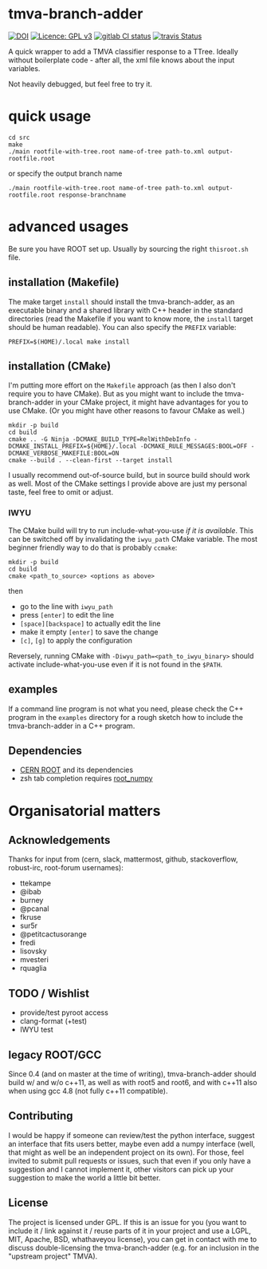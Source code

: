 # tmva-branch-adder
[![DOI](https://zenodo.org/badge/54739571.svg)](https://zenodo.org/badge/latestdoi/54739571)
[![Licence: GPL v3](https://img.shields.io/github/license/pseyfert/tmva-branch-adder.svg)](LICENSE)
[![gitlab CI status](https://gitlab.cern.ch/pseyfert/tmva-branch-adder/badges/master/pipeline.svg)](https://gitlab.cern.ch/pseyfert/tmva-branch-adder/commits/master)
[![travis Status](https://travis-ci.org/pseyfert/tmva-branch-adder.svg?branch=master)](https://travis-ci.org/pseyfert/tmva-branch-adder)

A quick wrapper to add a TMVA classifier response to a TTree.
Ideally without boilerplate code - after all, the xml file knows about the input variables.

Not heavily debugged, but feel free to try it.

# quick usage
```
cd src
make
./main rootfile-with-tree.root name-of-tree path-to.xml output-rootfile.root
```
or specify the output branch name
```
./main rootfile-with-tree.root name-of-tree path-to.xml output-rootfile.root response-branchname
```

# advanced usages

Be sure you have ROOT set up. Usually by sourcing the right `thisroot.sh` file.

## installation (Makefile)

The make target `install` should install the tmva-branch-adder, as an
executable binary and a shared library with C++ header in the standard
directories (read the Makefile if you want to know more, the `install` target
should be human readable). You can also specify the `PREFIX` variable:

```shell
PREFIX=$(HOME)/.local make install
```

## installation (CMake)

I'm putting more effort on the `Makefile` approach (as then I also don't
require you to have CMake). But as you might want to include the
tmva-branch-adder in your CMake project, it might have advantages for you to
use CMake. (Or you might have other reasons to favour CMake as well.)

```shell
mkdir -p build
cd build
cmake .. -G Ninja -DCMAKE_BUILD_TYPE=RelWithDebInfo -DCMAKE_INSTALL_PREFIX=${HOME}/.local -DCMAKE_RULE_MESSAGES:BOOL=OFF -DCMAKE_VERBOSE_MAKEFILE:BOOL=ON
cmake --build . --clean-first --target install
```

I usually recommend out-of-source build, but in source build should work as
well. Most of the CMake settings I provide above are just my personal taste,
feel free to omit or adjust.

### IWYU

The CMake build will try to run include-what-you-use *if it is available*. This
can be switched off by invalidating the `iwyu_path` CMake variable. The most
beginner friendly way to do that is probably `ccmake`:

```shell
mkdir -p build
cd build
cmake <path_to_source> <options as above>
```
then
 - go to the line with `iwyu_path`
 - press `[enter]` to edit the line
 - `[space][backspace]` to actually edit the line
 - make it empty `[enter]` to save the change
 - `[c]`, `[g]` to apply the configuration

Reversely, running CMake with `-Diwyu_path=<path_to_iwyu_binary>` should
activate include-what-you-use even if it is not found in the `$PATH`.

## examples

If a command line program is not what you need, please check the C++ program in
the `examples` directory for a rough sketch how to include the tmva-branch-adder
in a C++ program.

## Dependencies

 * [CERN ROOT](https://root.cern.ch/) and its dependencies
 * zsh tab completion requires [root_numpy](https://pypi.python.org/pypi/root_numpy)

# Organisatorial matters

## Acknowledgements

Thanks for input from (cern, slack, mattermost, github, stackoverflow,
robust-irc, root-forum usernames):
 * ttekampe
 * @ibab
 * burney
 * @pcanal
 * fkruse
 * sur5r
 * @petitcactusorange
 * fredi
 * lisovsky
 * mvesteri
 * rquaglia

## TODO / Wishlist

 * provide/test pyroot access
 * clang-format (+test)
 * IWYU test

## legacy ROOT/GCC

Since 0.4 (and on master at the time of writing), tmva-branch-adder should
build w/ and w/o c++11, as well as with root5 and root6, and with c++11 also
when using gcc 4.8 (not fully c++11 compatible).

## Contributing

I would be happy if someone can review/test the python interface, suggest an
interface that fits users better, maybe even add a numpy interface (well, that
might as well be an independent project on its own). For those, feel invited to
submit pull requests or issues, such that even if you only have a suggestion
and I cannot implement it, other visitors can pick up your suggestion to make
the world a little bit better.

## License

The project is licensed under GPL. If this is an issue for you (you want to
include it / link against it / reuse parts of it in your project and use a
LGPL, MIT, Apache, BSD, whathaveyou license), you can get in contact with me to
discuss double-licensing the tmva-branch-adder (e.g. for an inclusion in the
"upstream project" TMVA).
